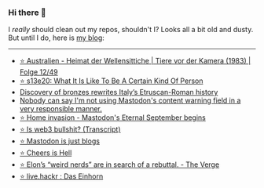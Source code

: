 ### Hi there 👋

I _really_ should clean out my repos, shouldn't I? Looks all a bit old and dusty. But until I do, here is [my blog](https://lostfocus.de/):

--- 

<!-- POST-LIST:START -->
- [⭐️ Australien - Heimat der Wellensittiche | Tiere vor der Kamera &lpar;1983&rpar; | Folge 12/49](https://lostfocus.de/2022/11/11/230927/)
- [⭐️ s13e20: What It Is Like To Be A Certain Kind Of Person](https://lostfocus.de/2022/11/10/230926/)
- [Discovery of bronzes rewrites Italy’s Etruscan-Roman history](https://lostfocus.de/2022/11/10/discovery-of-bronzes-rewrites-italys-etruscan-roman-history/)
- [Nobody can say I&#39;m not using Mastodon&#39;s content warning field in a very responsible manner.](https://lostfocus.de/2022/11/09/230922/)
- [⭐️ Home invasion - Mastodon&#39;s Eternal September begins](https://lostfocus.de/2022/11/09/230919/)
- [⭐️ Is web3 bullshit? &lpar;Transcript&rpar;](https://lostfocus.de/2022/11/08/230918/)
- [⭐️ Mastodon is just blogs](https://lostfocus.de/2022/11/08/230917/)
- [⭐️ Cheers is Hell](https://lostfocus.de/2022/11/08/230916/)
- [⭐️ Elon’s “weird nerds” are in search of a rebuttal. - The Verge](https://lostfocus.de/2022/11/08/230915/)
- [⭐️ live.hackr : Das Einhorn](https://lostfocus.de/2022/11/07/230910/)
<!-- POST-LIST:END -->

<!--
**lostfocus/lostfocus** is a ✨ _special_ ✨ repository because its `README.md` (this file) appears on your GitHub profile.

Here are some ideas to get you started:

- 🔭 I’m currently working on ...
- 🌱 I’m currently learning ...
- 👯 I’m looking to collaborate on ...
- 🤔 I’m looking for help with ...
- 💬 Ask me about ...
- 📫 How to reach me: ...
- 😄 Pronouns: ...
- ⚡ Fun fact: ...
-->
